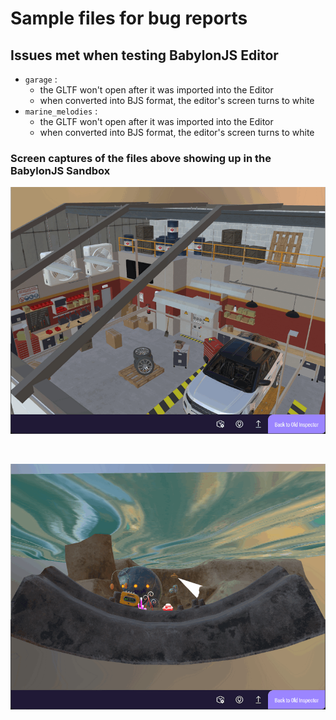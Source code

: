 # Sample files for bug reports 

## Issues met when testing BabylonJS Editor

- `garage` : 
   - the GLTF won't open after it was imported into the Editor
   - when converted into BJS format, the editor's screen turns to white
- `marine_melodies` : 
   - the GLTF won't open after it was imported into the Editor
   - when converted into BJS format, the editor's screen turns to white

### Screen captures of the files above showing up in the BabylonJS Sandbox
![](img/garage_sandbox.png)

<br>

![](img/marine_melodies_sandbox.png)